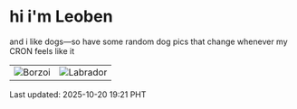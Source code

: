 # hi i'm Leoben

and i like dogs—so have some random dog pics that change whenever my CRON feels like it

|  |  |
|--------|----------|
| ![Borzoi](https://random-dog-vercel.vercel.app/api/random-borzoi?v=1760959293) | ![Labrador](https://random-dog-vercel.vercel.app/api/random-labrador?v=1760959293) |

Last updated: 2025-10-20 19:21 PHT
